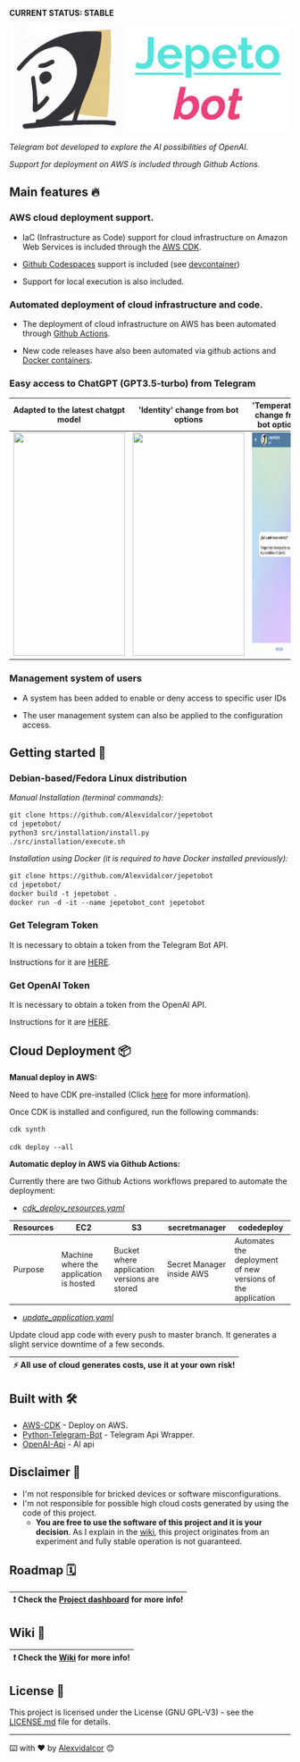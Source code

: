 
**CURRENT STATUS: STABLE**

<img src="https://raw.githubusercontent.com/Alexvidalcor/jepetobot/master/src/images/Readme-logo1.png" width="500" />

_Telegram bot developed to explore the AI possibilities of OpenAI._

_Support for deployment on AWS is included through Github Actions._


## Main features :fire:


### AWS cloud deployment support.

* IaC (Infrastructure as Code) support for cloud infrastructure on Amazon Web Services is included through the <ins>AWS CDK</ins>.

* <ins>Github Codespaces</ins> support is included (see [devcontainer](https://github.com/Alexvidalcor/jepetobot/blob/master/.devcontainer/devcontainer.json))

* Support for local execution is also included.


### Automated deployment of cloud infrastructure and code.

* The deployment of cloud infrastructure on AWS has been automated through <ins>Github Actions</ins>.

* New code releases have also been automated via github actions and <ins>Docker containers</ins>.


### Easy access to ChatGPT (GPT3.5-turbo) from Telegram

Adapted to the latest chatgpt model | 'Identity' change from bot options | 'Temperature' change from bot options
--- | --- | --- |
 | <img src="https://raw.githubusercontent.com/Alexvidalcor/jepetobot/master/src/images/Readme-image1.gif" height="400" width="200"/> | <img src="https://raw.githubusercontent.com/Alexvidalcor/jepetobot/master/src/images/Readme-image2.gif" height="400" width="200"/> | <img src="https://raw.githubusercontent.com/Alexvidalcor/jepetobot/master/src/images/Readme-image3.gif" height="400" width="200"/> |
 

### Management system of users

* A system has been added to enable or deny access to specific user IDs

* The user management system can also be applied to the configuration access.


## Getting started 🚀


### Debian-based/Fedora Linux distribution 

_Manual Installation (terminal commands):_

```
git clone https://github.com/Alexvidalcor/jepetobot
cd jepetobot/
python3 src/installation/install.py
./src/installation/execute.sh
```

_Installation using Docker (it is required to have Docker installed previously):_

```
git clone https://github.com/Alexvidalcor/jepetobot
cd jepetobot/
docker build -t jepetobot . 
docker run -d -it --name jepetobot_cont jepetobot
```

### Get Telegram Token

It is necessary to obtain a token from the Telegram Bot API.

Instructions for it are [HERE](https://core.telegram.org/bots#how-do-i-create-a-bot).


### Get OpenAI Token

It is necessary to obtain a token from the OpenAI API.

Instructions for it are [HERE](https://platform.openai.com/docs/introduction/tokens).



## Cloud Deployment 📦


**Manual deploy in AWS:**

Need to have CDK pre-installed (Click [here](https://aws.amazon.com/getting-started/guides/setup-cdk/) for more information). 

Once CDK is installed and configured, run the following commands:

```
cdk synth

cdk deploy --all
```


**Automatic deploy in AWS via Github Actions:**

Currently there are two Github Actions workflows prepared to automate the deployment:


* _[cdk_deploy_resources.yaml](https://github.com/Alexvidalcor/jepetobot/blob/master/.github/workflows/cdk_deploy_resources.yaml)_

Resources | EC2 | S3| secretmanager | codedeploy |
--- | --- | --- | --- |--- |
Purpose | Machine where the application is hosted | Bucket where application versions are stored | Secret Manager inside AWS | Automates the deployment of new versions of the application | 


* _[update_application.yaml](https://github.com/Alexvidalcor/jepetobot/blob/master/.github/workflows/update_application.yaml)_

Update cloud app code with every push to master branch. It generates a slight service downtime of a few seconds.

| :zap:        All use of cloud generates costs, use it at your own risk!   |
|-----------------------------------------|


## Built with 🛠️

* [AWS-CDK](https://aws.amazon.com/es/cdk/) - Deploy on AWS.
* [Python-Telegram-Bot](https://python-telegram-bot.org) - Telegram Api Wrapper.
* [OpenAI-Api](https://openai.com/api/) - AI api


## Disclaimer :memo:

* I'm not responsible for bricked devices or software misconfigurations.
* I'm not responsible for possible high cloud costs generated by using the code of this project.
    * **You are free to use the software of this project and it is your decision**. As I explain in the [wiki](https://github.com/Alexvidalcor/jepetobot/wiki), this project originates from an experiment and fully stable operation is not guaranteed.


## Roadmap :spiral_calendar:

| :exclamation:  Check the [Project dashboard](https://github.com/users/Alexvidalcor/projects/2) for more info!  |
|-----------------------------------------|


## Wiki :closed_book:

| :exclamation:  Check the [Wiki](https://github.com/Alexvidalcor/jepetobot/wiki) for more info!  |
|-----------------------------------------|


## License :pushpin:

This project is licensed under the License (GNU GPL-V3) - see the [LICENSE.md](LICENSE.md) file for details.


---

⌨️ with ❤️ by [Alexvidalcor](https://github.com/Alexvidalcor) 😊
